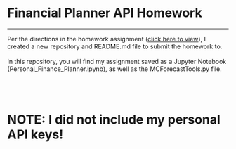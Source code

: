 # Financial Planner API Homework
<hr />
Per the directions in the homework assignment (<a href="https://nu.bootcampcontent.com/NU-Coding-Bootcamp/nu-chi-virt-fin-pt-04-2021-u-c/tree/master/05-APIs/Homework" target="blank">click here to view</a>), I created a new repository and README.md file to submit the homework to.
<br>&nbsp;<br>
In this repository, you will find my assignment saved as a Jupyter Notebook (Personal_Finance_Planner.ipynb), as well as the MCForecastTools.py file.
<br>&nbsp;<br>
<br>&nbsp;<br>

# NOTE:  I did not include my personal API keys!
